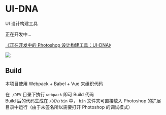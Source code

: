 # UI-DNA

UI 设计构建工具

正在开发中...

[《正在开发中的 Photoshop 设计构建工具：UI-DNA》](http://nullice.com/archives/2080)

![](http://ww4.sinaimg.cn/large/c35419f1gw1f9ia8gnnhxj208i0ia0ts.jpg)


## Build
本项目使用 Webpack + Babel + Vue 来组织代码  

在  `/DEV` 目录下执行 `webpack` 即可 Build 代码  
Build 后的代码生成在 `/DEV/bin` 中， `bin` 文件夹可直接放入 Photoshop 的扩展目录中运行（由于未签名所以需要打开 Photoshop 的调试模式）


